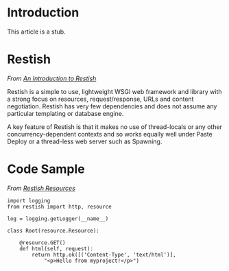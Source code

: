 # Introduction #
This article is a stub.


# Restish #
_From [An Introduction to Restish](http://ish.io/embedded/restish/introduction.html)_

Restish is a simple to use, lightweight WSGI web framework and library with a strong focus on resources, request/response, URLs and content negotiation. Restish has very few dependencies and does not assume any particular templating or database engine.

A key feature of Restish is that it makes no use of thread-locals or any other concurrency-dependent contexts and so works equally well under Paste Deploy or a thread-less web server such as Spawning.

# Code Sample #
_From [Restish Resources](http://ish.io/embedded/restish/resources.html)_

```
import logging
from restish import http, resource

log = logging.getLogger(__name__)

class Root(resource.Resource):

    @resource.GET()
    def html(self, request):
        return http.ok([('Content-Type', 'text/html')],
            "<p>Hello from myproject!</p>")
```